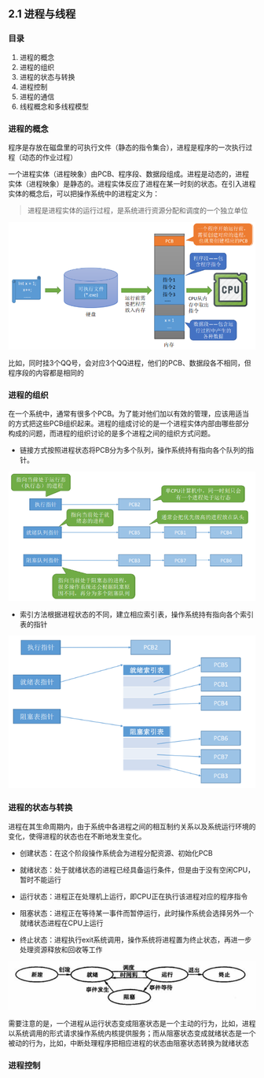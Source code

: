 ## 2.1 进程与线程

### 目录

1. 进程的概念
2. 进程的组织
3. 进程的状态与转换
4. 进程控制
5. 进程的通信
6. 线程概念和多线程模型



### 进程的概念

程序是存放在磁盘里的可执行文件（静态的指令集合），进程是程序的一次执行过程（动态的作业过程）



一个进程实体（进程映象）由PCB、程序段、数据段组成。进程是动态的，进程实体（进程映象）是静态的。进程实体反应了进程在某一时刻的状态。在引入进程实体的概念后，可以把操作系统中的进程定义为：

> 进程是进程实体的运行过程，是系统进行资源分配和调度的一个独立单位

![image-20211031154630388](image-20211031154630388.png)



比如，同时挂3个QQ号，会对应3个QQ进程，他们的PCB、数据段各不相同，但程序段的内容都是相同的



### 进程的组织

在一个系统中，通常有很多个PCB。为了能对他们加以有效的管理，应该用适当的方式把这些PCB组织起来。进程的组成讨论的是一个进程实体内部由哪些部分构成的问题，而进程的组织讨论的是多个进程之间的组织方式问题。

* 链接方式按照进程状态将PCB分为多个队列，操作系统持有指向各个队列的指针。

![image-20211031163214852](image-20211031163214852.png)



* 索引方法根据进程状态的不同，建立相应索引表，操作系统持有指向各个索引表的指针

![image-20211031163242888](image-20211031163242888.png)



### 进程的状态与转换

进程在其生命周期内，由于系统中各进程之间的相互制约关系以及系统运行环境的变化，使得进程的状态也在不断地发生变化。

* 创建状态：在这个阶段操作系统会为进程分配资源、初始化PCB

* 就绪状态：处于就绪状态的进程已经具备运行条件，但是由于没有空闲CPU，暂时不能运行

* 运行状态：进程正在处理机上运行，即CPU正在执行该进程对应的程序指令

* 阻塞状态：进程正在等待某一事件而暂停运行，此时操作系统会选择另外一个就绪状态进程在CPU上运行

* 终止状态：进程执行exit系统调用，操作系统将进程置为终止状态，再进一步处理资源释放和回收等工作

![image-20211031163539123](image-20211031163539123.png)



需要注意的是，一个进程从运行状态变成阻塞状态是一个主动的行为，比如，进程以系统调用的形式请求操作系统内核提供服务；而从阻塞状态变成就绪状态是一个被动的行为，比如，中断处理程序把相应进程的状态由阻塞状态转换为就绪状态



### 进程控制



